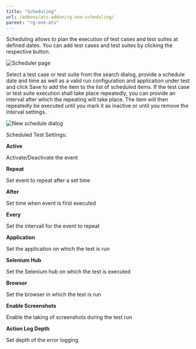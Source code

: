 ```yaml
---
title: "Scheduling"
url: /addons/ats-addon/rg-one-scheduling/
parent: "rg-one-ats"
---
```


Scheduling allows to plan the execution of test cases and test suites at defined dates. You can add test cases and test suites by clicking the respective button.

![Scheduler page](/attachments/addons/ats-addon//rg-ats/rg-one-ats/rg-one-scheduling/21168214.png)

Select a test case or test suite from the search dialog, provide a schedule date and time as well as a valid run configuration and application under test and click Save to add the item to the list of scheduled items. If the test case or test suite execution shall take place repeatedly, you can provide an interval after which the repeating will take place. The item will then repeatedly be executed until you mark it as inactive or until you remove the interval settings.

![New schedule dialog](/attachments/addons/ats-addon//rg-ats/rg-one-ats/rg-one-scheduling/newSchedule.png)

Scheduled Test Settings:

**Active**

Activate/Deactivate the event

**Repeat**

Set event to repeat after a set time

**After**

Set time when event is first executed

**Every**

Set the intervall for the event to repeat

**Application**

Set the application on which the test is run

**Selenium Hub**

Set the Selenium hub on which the test is executed

**Browser**

Set the browser in which the test is run

**Enable Screenshots**

Enable the taking of screenshots during the test run

**Action Log Depth**

Set depth of the error logging
